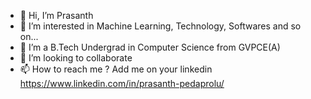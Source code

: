 - 👋 Hi, I’m Prasanth
- 👀 I’m interested in Machine Learning, Technology, Softwares and so on...
- 🌱 I’m a B.Tech Undergrad in Computer Science from GVPCE(A)
- 💞️ I’m looking to collaborate
- 📫 How to reach me ? Add me on your linkedin https://www.linkedin.com/in/prasanth-pedaprolu/

<!---
prasanth7890/prasanth7890 is a ✨ special ✨ repository because its `README.md` (this file) appears on your GitHub profile.
You can click the Preview link to take a look at your changes.
--->
